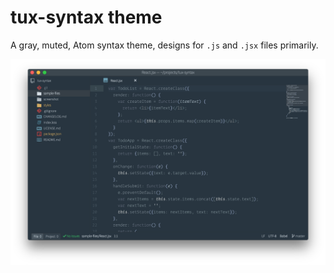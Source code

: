# tux-syntax theme

A gray, muted, Atom syntax theme, designs for `.js` and `.jsx` files primarily. 

![A screenshot of your theme](https://raw.githubusercontent.com/astanciu/tux-syntax/master/screenshot/screenshot.png)
